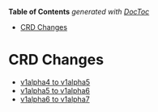 <!-- START doctoc generated TOC please keep comment here to allow auto update -->
<!-- DON'T EDIT THIS SECTION, INSTEAD RE-RUN doctoc TO UPDATE -->
**Table of Contents**  *generated with [DocToc](https://github.com/thlorenz/doctoc)*

- [CRD Changes](#crd-changes)

<!-- END doctoc generated TOC please keep comment here to allow auto update -->

# CRD Changes

- [v1alpha4 to v1alpha5](v1alpha4-to-v1alpha5.md)
- [v1alpha5 to v1alpha6](v1alpha5-to-v1alpha6.md)
- [v1alpha6 to v1alpha7](v1alpha6-to-v1alpha7.md)
